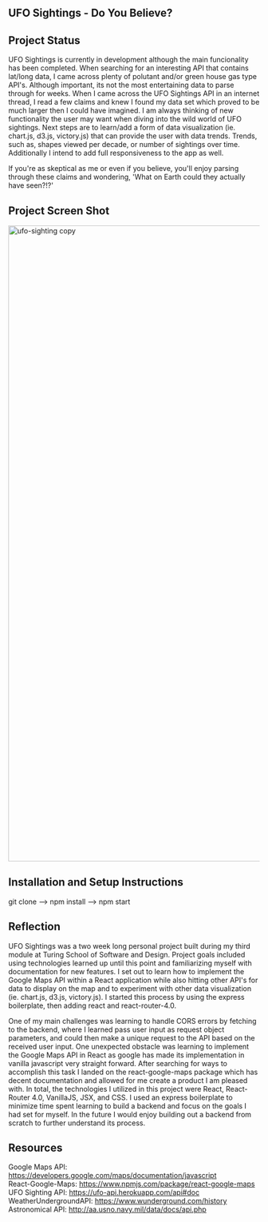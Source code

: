 ## UFO Sightings - Do You Believe?
## Project Status
UFO Sightings is currently in development although the main funcionality has been completed. When searching for an interesting API that contains lat/long data, I came across plenty of polutant and/or green house gas type API's. Although important, its not the most entertaining data to parse through for weeks. When I came across the UFO Sightings API in an internet thread, I read a few claims and knew I found my data set which proved to be much larger then I could have imagined. I am always thinking of new functionality the user may want when diving into the wild world of UFO sightings. Next steps are to learn/add a form of data visualization (ie. chart.js, d3.js, victory.js) that can provide the user with data trends. Trends, such as, shapes viewed per decade, or number of sightings over time. Additionally I intend to add full responsiveness to the app as well.

If you're as skeptical as me or even if you believe, you'll enjoy parsing through these claims and wondering, 'What on Earth could they actually have seen?!?'

## Project Screen Shot
<img width="1273" alt="ufo-sighting copy" src="https://user-images.githubusercontent.com/25044263/27244243-e644414c-52a2-11e7-96fe-36943ee2fc3b.png">

## Installation and Setup Instructions
git clone --> npm install --> npm start 
## Reflection
  
  UFO Sightings was a two week long personal project built during my third module at Turing School of Software and Design. Project goals included using technologies learned up until this point and familiarizing myself with documentation for new features. I set out to learn how to implement the Google Maps API within a React application while also hitting other API's for data to display on the map and to experiment with other data visualization (ie. chart.js, d3.js, victory.js). I started this process by using the express boilerplate, then adding react and react-router-4.0.

  One of my main challenges was learning to handle CORS errors by fetching to the backend, where I learned pass user input as request object parameters, and could then make a unique request to the API based on the received user input. One unexpected obstacle was learning to implement the Google Maps API in React as google has made its implementation in vanilla javascript very straight forward. After searching for ways to accomplish this task I landed on the react-google-maps package which has decent documentation and allowed for me create a product I am pleased with. In total, the technologies I utilized in this project were React, React-Router 4.0, VanillaJS, JSX, and CSS. I used an express boilerplate to minimize time spent learning to build a backend and focus on the goals I had set for myself. In the future I would enjoy building out a backend from scratch to further understand its process.
     
## Resources
  Google Maps API: https://developers.google.com/maps/documentation/javascript <br/>
  React-Google-Maps: https://www.npmjs.com/package/react-google-maps <br/>
  UFO Sighting API: https://ufo-api.herokuapp.com/api#doc <br/>
  WeatherUndergroundAPI: https://www.wunderground.com/history <br/>
  Astronomical API: http://aa.usno.navy.mil/data/docs/api.php
